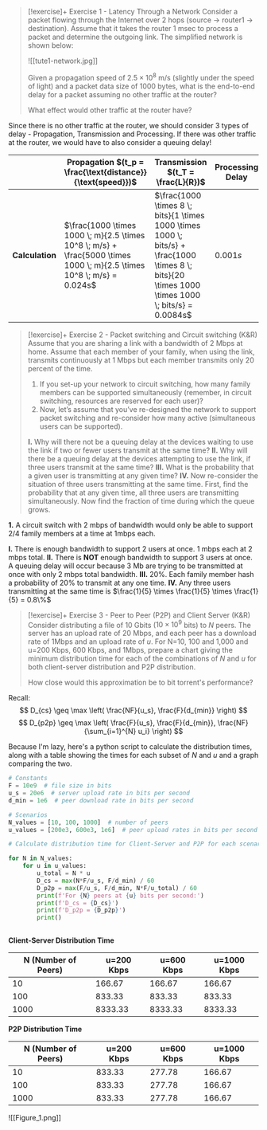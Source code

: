 > [!exercise]+ Exercise 1 - Latency Through a Network
> Consider a packet flowing through the Internet over 2 hops (source -> router1 -> destination). Assume that it takes the router 1 msec to process a packet and determine the outgoing link. The simplified network is shown below:
> 
> ![[tute1-network.jpg]]
> 
> Given a propagation speed of $2.5 \times 10^8$ m/s (slightly under the speed of light) and a packet data size of 1000 bytes, what is the end-to-end delay for a packet assuming no other traffic at the router?
> 
> What effect would other traffic at the router have?

Since there is no other traffic at the router, we should consider 3 types of delay - Propagation, Transmission and Processing. If there was other traffic at the router, we would have to also consider a queuing delay!

|                 | **Propagation $(t_p = \frac{\text{distance}}{\text{speed}})$**                                                         | **Transmission $(t_T = \frac{L}{R})$**                                                                                                             | **Processing Delay** | **Total** |
| --------------- | ---------------------------------------------------------------------------------------------------------------------- | -------------------------------------------------------------------------------------------------------------------------------------------------- | -------------------- | --------- |
| **Calculation** | $\frac{1000 \times 1000 \; m}{2.5 \times 10^8 \; m/s} + \frac{5000 \times 1000 \; m}{2.5 \times 10^8 \; m/s} = 0.024s$ | $\frac{1000 \times 8 \; bits}{1 \times 1000 \times 1000 \; bits/s} + \frac{1000 \times 8 \; bits}{20 \times 1000 \times 1000 \; bits/s} = 0.0084s$ | $0.001s$             | $0.034s$  |


> [!exercise]+ Exercise 2 - Packet switching and Circuit switching (K&R)
> Assume that you are sharing a link with a bandwidth of 2 Mbps at home. Assume that each member of your family, when using the link, transmits continuously at 1 Mbps but each member transmits only 20 percent of the time.
> 
> 1. If you set-up your network to circuit switching, how many family members can be supported simultaneously (remember, in circuit switching, resources are reserved for each user)?
> 2. Now, let’s assume that you’ve re-designed the network to support packet switching and re-consider how many active (simultaneous users can be supported).
> 
> **I.** Why will there not be a queuing delay at the devices waiting to use the link if two or fewer users transmit at the same time?
> **II.** Why will there be a queuing delay at the devices attempting to use the link, if three users transmit at the same time?
> **III.** What is the probability that a given user is transmitting at any given time?
> **IV.** Now re-consider the situation of three users transmitting at the same time. First, find the probability that at any given time, all three users are transmitting simultaneously. Now find the fraction of time during which the queue grows.

**1.** A circuit switch with 2 mbps of bandwidth would only be able to support 2/4 family members at a time at 1mbps each. 

**I.** There is enough bandwidth to support 2 users at once. 1 mbps each at 2 mbps total. 
**II.** There is **NOT** enough bandwidth to support 3 users at once. A queuing delay will occur because 3 Mb are trying to be transmitted at once with only 2 mbps total bandwidth. 
**III.** 20%. Each family member hash a probability of 20% to transmit at any one time. 
**IV.** Any three users transmitting at the same time is $\frac{1}{5} \times \frac{1}{5} \times \frac{1}{5} = 0.8\%$ 


> [!exercise]+ Exercise 3 - Peer to Peer (P2P) and Client Server (K&R)
> Consider distributing a file of 10 Gbits ($10 \times 10^9$ bits) to _N_ peers. The server has an upload rate of 20 Mbps, and each peer has a download rate of 1Mbps and an upload rate of _u_. For N=10, 100 and 1,000 and u=200 Kbps, 600 Kbps, and 1Mbps, prepare a chart giving the minimum distribution time for each of the combinations of _N_ and _u_ for both client-server distribution and P2P distribution.
> 
> How close would this approximation be to bit torrent's performance?

Recall: 
$$
D_{cs} \geq \max \left( \frac{NF}{u_s}, \frac{F}{d_{min}} \right)
$$
$$
D_{p2p} \geq \max \left( \frac{F}{u_s}, \frac{F}{d_{min}}, \frac{NF}{\sum_{i=1}^{N} u_i} \right)
$$

Because I'm lazy, here's a python script to calculate the distribution times, along with a table showing the times for each subset of $N$ and $u$ and a graph comparing the two.

```python
# Constants
F = 10e9  # file size in bits
u_s = 20e6  # server upload rate in bits per second
d_min = 1e6  # peer download rate in bits per second

# Scenarios
N_values = [10, 100, 1000]  # number of peers
u_values = [200e3, 600e3, 1e6]  # peer upload rates in bits per second

# Calculate distribution time for Client-Server and P2P for each scenario

for N in N_values:
    for u in u_values:
        u_total = N * u
        D_cs = max(N*F/u_s, F/d_min) / 60
        D_p2p = max(F/u_s, F/d_min, N*F/u_total) / 60
        print(f'For {N} peers at {u} bits per second:')
        print(f'D_cs = {D_cs}')
        print(f'D_p2p = {D_p2p}')
        print() 
		
```

**Client-Server Distribution Time**

| N (Number of Peers) | u=200 Kbps | u=600 Kbps | u=1000 Kbps |
|---------------------|------------|------------|-------------|
| 10                  | 166.67     | 166.67     | 166.67      |
| 100                 | 833.33     | 833.33     | 833.33      |
| 1000                | 8333.33    | 8333.33    | 8333.33     |

**P2P Distribution Time**

| N (Number of Peers) | u=200 Kbps | u=600 Kbps | u=1000 Kbps |
|---------------------|------------|------------|-------------|
| 10                  | 833.33     | 277.78     | 166.67      |
| 100                 | 833.33     | 277.78     | 166.67      |
| 1000                | 833.33     | 277.78     | 166.67      |
![[Figure_1.png]]
